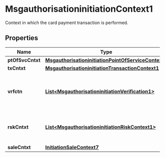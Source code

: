 

# MsgauthorisationinitiationContext1

Context in which the card payment transaction is performed.
## Properties

Name | Type | Description | Notes
------------ | ------------- | ------------- | -------------
**ptOfSvcCntxt** | [**MsgauthorisationinitiationPointOfServiceContext1**](MsgauthorisationinitiationPointOfServiceContext1.md) |  |  [optional]
**txCntxt** | [**MsgauthorisationinitiationTransactionContext1**](MsgauthorisationinitiationTransactionContext1.md) |  |  [optional]
**vrfctn** | [**List&lt;MsgauthorisationinitiationVerification1&gt;**](MsgauthorisationinitiationVerification1.md) | Contain validation result and/or data to be validated. |  [optional]
**rskCntxt** | [**List&lt;MsgauthorisationinitiationRiskContext1&gt;**](MsgauthorisationinitiationRiskContext1.md) | Context of risk associated with the transaction. |  [optional]
**saleCntxt** | [**InitiationSaleContext7**](InitiationSaleContext7.md) |  |  [optional]



